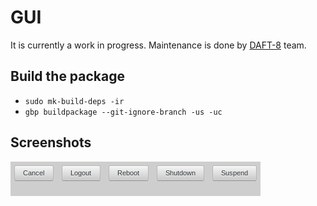 # GUI

It is currently a work in progress. Maintenance is done by <a href="https://www.github.com/DAFT-8/">DAFT-8</a> team.

## Build the package

* `sudo mk-build-deps -ir`
* `gbp buildpackage --git-ignore-branch -us -uc`

## Screenshots

![cbpp-exit-gui](screenshot.png)
